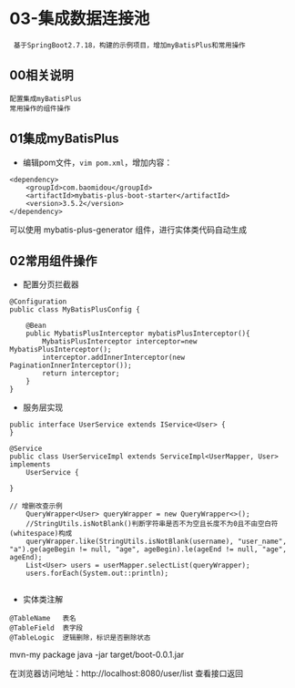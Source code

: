 # 03-集成数据连接池
```
 基于SpringBoot2.7.18，构建的示例项目，增加myBatisPlus和常用操作
```
## 00相关说明
```
配置集成myBatisPlus
常用操作的组件操作
```

## 01集成myBatisPlus
- 编辑pom文件，`vim pom.xml`，增加内容：
```
<dependency>
    <groupId>com.baomidou</groupId>
    <artifactId>mybatis-plus-boot-starter</artifactId>
    <version>3.5.2</version>
</dependency>
```
可以使用 mybatis-plus-generator 组件，进行实体类代码自动生成

## 02常用组件操作
- 配置分页拦截器
```
@Configuration
public class MyBatisPlusConfig {

    @Bean
    public MybatisPlusInterceptor mybatisPlusInterceptor(){
        MybatisPlusInterceptor interceptor=new MybatisPlusInterceptor();
        interceptor.addInnerInterceptor(new PaginationInnerInterceptor());
        return interceptor;
    }
}
```

- 服务层实现
```
public interface UserService extends IService<User> {
}

@Service
public class UserServiceImpl extends ServiceImpl<UserMapper, User> implements
    UserService {
    
}

// 增删改查示例
    QueryWrapper<User> queryWrapper = new QueryWrapper<>();
    //StringUtils.isNotBlank()判断字符串是否不为空且长度不为0且不由空白符(whitespace)构成
    queryWrapper.like(StringUtils.isNotBlank(username), "user_name", "a").ge(ageBegin != null, "age", ageBegin).le(ageEnd != null, "age", ageEnd);
    List<User> users = userMapper.selectList(queryWrapper);
    users.forEach(System.out::println);
   
```

- 实体类注解
```
@TableName   表名
@TableField  表字段
@TableLogic  逻辑删除，标识是否删除状态
```


mvn-my package
java -jar target/boot-0.0.1.jar

在浏览器访问地址：http://localhost:8080/user/list  查看接口返回




